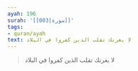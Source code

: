 ```yaml
---
ayah: 196
surah: '[[003|سورة]]'
tags:
- quran/ayah
text: لا يغرنك تقلب الذين كفروا في البلاد
---
```

> لا يغرنك تقلب الذين كفروا في البلاد
